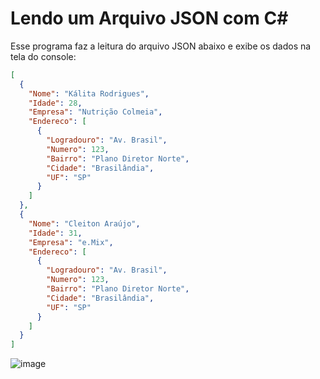 # Lendo um Arquivo JSON com C#

Esse programa faz a leitura do arquivo JSON abaixo e exibe os dados na tela do console:

```json
[
  {
    "Nome": "Kálita Rodrigues",
    "Idade": 28,
    "Empresa": "Nutrição Colmeia",
    "Endereco": [
      {
        "Logradouro": "Av. Brasil",
        "Numero": 123,
        "Bairro": "Plano Diretor Norte",
        "Cidade": "Brasilândia",
        "UF": "SP"
      }
    ]
  },
  {
    "Nome": "Cleiton Araújo",
    "Idade": 31,
    "Empresa": "e.Mix",
    "Endereco": [
      {
        "Logradouro": "Av. Brasil",
        "Numero": 123,
        "Bairro": "Plano Diretor Norte",
        "Cidade": "Brasilândia",
        "UF": "SP"
      }
    ]
  }
]
```


![image](https://user-images.githubusercontent.com/6372185/195666600-3a670032-532a-4b8d-81ea-d755ed8bf216.png)
